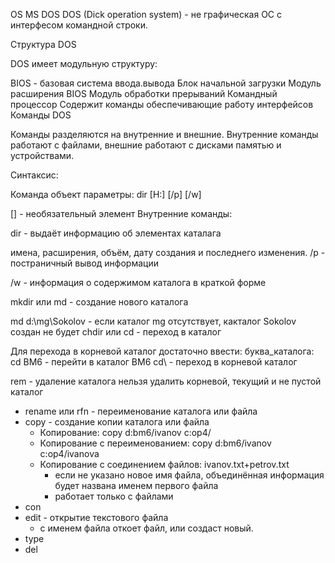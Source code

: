 OS MS DOS
DOS (Dick operation system) - не графическая ОС с интерфесом командной строки.

Структура DOS

DOS имеет модульную структуру:

BIOS - базовая система ввода.вывода
Блок начальной загрузки
Модуль расширения BIOS
Модуль обработки прерываний
Командный процессор
Содержит команды обеспечивающие работу интерфейсов
Команды DOS

Команды разделяются на внутренние и внешние. Внутренние команды работают с файлами, внешние работают с дисками памятью и устройствами.

Синтаксис:

Команда объект параметры: dir [H:] [/p] [/w]

[] - необязательный элемент
Внутренние команды:

dir - выдаёт информацию об элементах каталага

имена, расширения, объём, дату создания и последнего изменения.
/p - постраничный вывод информации

/w - информация о содержимом каталога в краткой форме

mkdir или md - создание нового каталога

md d:\mg\Sokolov - если каталог mg отсутствует, какталог Sokolov создан не будет
chdir или cd - переход в каталог

Для перехода в корневой каталог достаточно ввести: буква_каталога:
cd BM6 - перейти в каталог ВМ6
cd\ - переход в корневой каталог

rem - удаление каталога
нельзя удалить корневой, текущий и не пустой каталог

- rename или rfn - переименование каталога или файла
- copy - создание копии каталога или файла
	+ Копирование: copy d:bm6/ivanov c:op4/ 
	+ Копирование с переименованием: copy d:bm6/ivanov c:op4/ivanova
	+ Копирование с соединением файлов: ivanov.txt+petrov.txt
		* если не указано новое имя файла, объединённая информация будет названа именем первого файла 
		* работает только с файлами
- con
- edit - открытие текстового файла
	+ с именем файла откоет файл, или создаст новый.
- type
- del
